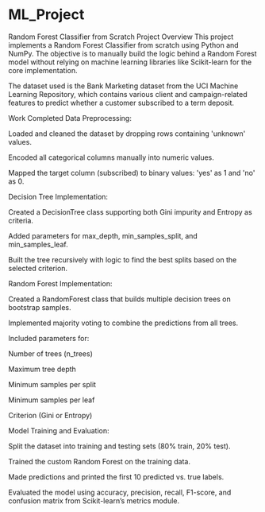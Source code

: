 # ML_Project

Random Forest Classifier from Scratch
Project Overview
This project implements a Random Forest Classifier from scratch using Python and NumPy. The objective is to manually build the logic behind a Random Forest model without relying on machine learning libraries like Scikit-learn for the core implementation.

The dataset used is the Bank Marketing dataset from the UCI Machine Learning Repository, which contains various client and campaign-related features to predict whether a customer subscribed to a term deposit.

Work Completed
Data Preprocessing:

Loaded and cleaned the dataset by dropping rows containing 'unknown' values.

Encoded all categorical columns manually into numeric values.

Mapped the target column (subscribed) to binary values: 'yes' as 1 and 'no' as 0.

Decision Tree Implementation:

Created a DecisionTree class supporting both Gini impurity and Entropy as criteria.

Added parameters for max_depth, min_samples_split, and min_samples_leaf.

Built the tree recursively with logic to find the best splits based on the selected criterion.

Random Forest Implementation:

Created a RandomForest class that builds multiple decision trees on bootstrap samples.

Implemented majority voting to combine the predictions from all trees.

Included parameters for:

Number of trees (n_trees)

Maximum tree depth

Minimum samples per split

Minimum samples per leaf

Criterion (Gini or Entropy)

Model Training and Evaluation:

Split the dataset into training and testing sets (80% train, 20% test).

Trained the custom Random Forest on the training data.

Made predictions and printed the first 10 predicted vs. true labels.

Evaluated the model using accuracy, precision, recall, F1-score, and confusion matrix from Scikit-learn’s metrics module.

